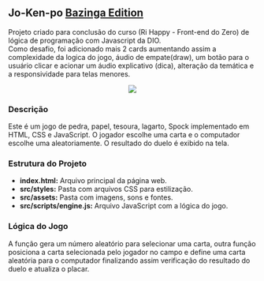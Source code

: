 ## Jo-Ken-po  [Bazinga Edition](https://arturllopes.github.io/Desafio-JoKenPo-DIO/)
Projeto criado para conclusão do curso (Ri Happy - Front-end do Zero) de lógica de programação com Javascript da DIO. <br>
Como desafio, foi adicionado mais 2 cards aumentando assim a complexidade da logica do jogo, áudio de empate(draw), um botão para o usuário clicar e acionar um áudio explicativo (dica), alteração da temática  e a responsividade para telas menores.



<div align="center">
  <img src="https://github.com/user-attachments/assets/cc520291-f173-4b39-9247-462b630aeae8"  wigth="200px" />
   
</div>

### Descrição
Este é um jogo de pedra, papel, tesoura, lagarto, Spock implementado em HTML, CSS e JavaScript. O jogador escolhe uma carta e o computador escolhe uma aleatoriamente. O resultado do duelo é exibido na tela.

### Estrutura do Projeto

* **index.html:** Arquivo principal da página web.
* **src/styles:** Pasta com arquivos CSS para estilização.
* **src/assets:** Pasta com imagens, sons e fontes.
* **src/scripts/engine.js:** Arquivo JavaScript com a lógica do jogo.

### Lógica do Jogo

A função gera um número aleatório para selecionar uma carta, outra função  posiciona a carta selecionada pelo jogador no campo e define uma carta aleatória para o computador finalizando assim  verificação do resultado do duelo e atualiza o placar.

